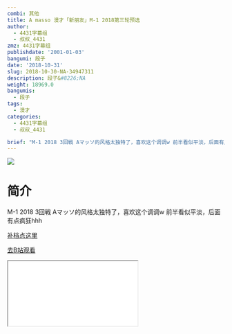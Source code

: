 ```yaml
---
combi: 其他
title: A masso 漫才「新朋友」M-1 2018第三轮预选
author:
  - 4431字幕组
  - 叔叔_4431
zmz: 4431字幕组
publishdate: '2001-01-03'
bangumi: 段子
date: '2018-10-31'
slug: 2018-10-30-NA-34947311
description: 段子&#8226;NA
weight: 18969.0
bangumis:
  - 段子
tags:
  - 漫才
categories:
  - 4431字幕组
  - 叔叔_4431

brief: "M-1 2018 3回戦 Aマッソ的风格太独特了，喜欢这个调调w 前半看似平淡，后面有点疯狂hhh"
---
```

![](https://i.imgur.com/5Rxhzq8.jpg)
# 简介  
M-1 2018 3回戦
Aマッソ的风格太独特了，喜欢这个调调w
前半看似平淡，后面有点疯狂hhh  


[补档点这里](/lost_found/190226-NA-m1/)

[去B站观看](https://www.bilibili.com/video/av34947311/)
<div class ="resp-container"><iframe class="testiframe" src="//player.bilibili.com/player.html?aid=34947311"", scrolling="no", allowfullscreen="true" > </iframe></div> 
